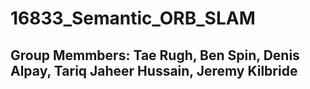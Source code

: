 # 16833_Semantic_ORB_SLAM
## Group Memmbers: Tae Rugh, Ben Spin, Denis Alpay, Tariq Jaheer Hussain, Jeremy Kilbride
